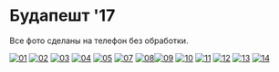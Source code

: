 # Будапешт '17

Все фото сделаны на телефон без обработки.

[![01](https://vlaim.s3.amazonaws.com/uploads/2017/03/01.jpg)](https://vlaim.s3.amazonaws.com/uploads/2017/03/01.jpg) [![02](https://vlaim.s3.amazonaws.com/uploads/2017/03/02.jpg)](https://vlaim.s3.amazonaws.com/uploads/2017/03/02.jpg) [![03](https://vlaim.s3.amazonaws.com/uploads/2017/03/03.jpg)](https://vlaim.s3.amazonaws.com/uploads/2017/03/03.jpg) [![04](https://vlaim.s3.amazonaws.com/uploads/2017/03/04.jpg)](https://vlaim.s3.amazonaws.com/uploads/2017/03/04.jpg) [![05](https://vlaim.s3.amazonaws.com/uploads/2017/03/05.jpg)](https://vlaim.s3.amazonaws.com/uploads/2017/03/05.jpg) [![07](https://vlaim.s3.amazonaws.com/uploads/2017/03/07.jpg)](https://vlaim.s3.amazonaws.com/uploads/2017/03/07.jpg) [![08](https://vlaim.s3.amazonaws.com/uploads/2017/03/08.jpg)](https://vlaim.s3.amazonaws.com/uploads/2017/03/08.jpg)[![09](https://vlaim.s3.amazonaws.com/uploads/2017/03/09.jpg)](https://vlaim.s3.amazonaws.com/uploads/2017/03/09.jpg)
[![10](https://vlaim.s3.amazonaws.com/uploads/2017/03/10.jpg)](https://vlaim.s3.amazonaws.com/uploads/2017/03/10.jpg)
[![11](https://vlaim.s3.amazonaws.com/uploads/2017/03/11.jpg)](https://vlaim.s3.amazonaws.com/uploads/2017/03/11.jpg)
[![12](https://vlaim.s3.amazonaws.com/uploads/2017/03/12.jpg)](https://vlaim.s3.amazonaws.com/uploads/2017/03/12.jpg)
[![13](https://vlaim.s3.amazonaws.com/uploads/2017/03/13.jpg)](https://vlaim.s3.amazonaws.com/uploads/2017/03/13.jpg)
[![14](https://vlaim.s3.amazonaws.com/uploads/2017/03/14.jpg)](https://vlaim.s3.amazonaws.com/uploads/2017/03/14.jpg)